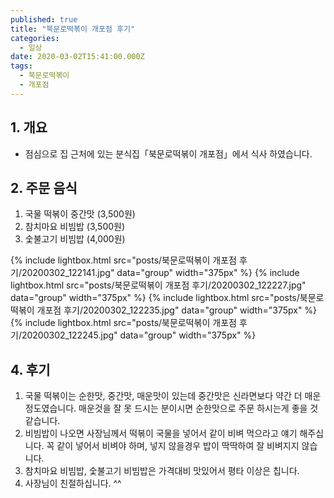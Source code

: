```yaml
---
published: true
title: "북문로떡볶이 개포점 후기"
categories:
  - 일상
date: 2020-03-02T15:41:00.000Z
tags:
  - 북문로떡볶이
  - 개포점
---
```


## 1. 개요
 * 점심으로 집 근처에 있는 분식집「북문로떡볶이 개포점」에서 식사 하였습니다.
 
## 2. 주문 음식
 1. 국물 떡볶이 중간맛 (3,500원)
 2. 참치마요 비빔밥 (3,500원)
 3. 숯불고기 비빔밥 (4,000원)
 
 {% include lightbox.html src="posts/북문로떡볶이 개포점 후기/20200302_122141.jpg" data="group" width="375px" %}
 {% include lightbox.html src="posts/북문로떡볶이 개포점 후기/20200302_122227.jpg" data="group" width="375px" %}
 {% include lightbox.html src="posts/북문로떡볶이 개포점 후기/20200302_122235.jpg" data="group" width="375px" %}
 {% include lightbox.html src="posts/북문로떡볶이 개포점 후기/20200302_122245.jpg" data="group" width="375px" %}
 
## 4. 후기
 1. 국물 떡볶이는 순한맛, 중간맛, 매운맛이 있는데 중간맛은 신라면보다 약간 더 매운 정도였습니다. 매운것을 잘 못 드시는 분이시면 순한맛으로 주문 하시는게 좋을 것 같습니다.
 2. 비빔밥이 나오면 사장님께서 떡볶이 국물을 넣어서 같이 비벼 먹으라고 얘기 해주십니다. 꼭 같이 넣어서 비벼야 하며, 넣지 않을경우 밥이 딱딱하여 잘 비벼지지 않습니다.
 3. 참치마요 비빔밥, 숯불고기 비빔밥은 가격대비 맛있어서 평타 이상은 칩니다.
 4. 사장님이 친절하십니다. ^^